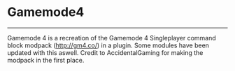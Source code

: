 # Gamemode4
---------------------
Gamemode 4 is a recreation of the Gamemode 4 Singleplayer command block modpack (http://gm4.co/) in a plugin. Some modules have been updated with this aswell. Credit to AccidentalGaming for making the modpack in the first place.
